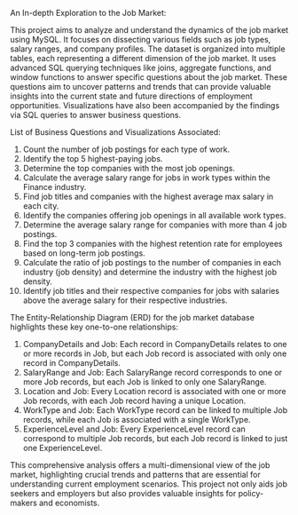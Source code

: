 An In-depth Exploration to the Job Market:

This project aims to analyze and understand the dynamics of the job market using MySQL. It focuses on dissecting various fields such as job types, salary ranges, and company profiles. The dataset is organized into multiple tables, each representing a different dimension of the job market. It uses advanced SQL querying techniques like joins, aggregate functions, and window functions to answer specific questions about the job market. These questions aim to uncover patterns and trends that can provide valuable insights into the current state and future directions of employment opportunities. Visualizations have also been accompanied by the findings via SQL queries to answer business questions.

List of Business Questions and Visualizations Associated:
1. Count the number of job postings for each type of work. 
2. Identify the top 5 highest-paying jobs.
3. Determine the top companies with the most job openings.
4. Calculate the average salary range for jobs in work types within the Finance industry.
5. Find job titles and companies with the highest average max salary in each city.
6. Identify the companies offering job openings in all available work types.
7. Determine the average salary range for companies with more than 4 job postings.
8. Find the top 3 companies with the highest retention rate for employees based on long-term job postings.
9. Calculate the ratio of job postings to the number of companies in each industry (job density) and determine the industry with the highest job density.
10. Identify job titles and their respective companies for jobs with salaries above the average salary for their respective industries. 

The Entity-Relationship Diagram (ERD) for the job market database highlights these key one-to-one relationships:

1. CompanyDetails and Job: Each record in CompanyDetails relates to one or more records in Job, but each Job record is associated with only one record in CompanyDetails.
2. SalaryRange and Job: Each SalaryRange record corresponds to one or more Job records, but each Job is linked to only one SalaryRange.
3. Location and Job: Every Location record is associated with one or more Job records, with each Job record having a unique Location.
4. WorkType and Job: Each WorkType record can be linked to multiple Job records, while each Job is associated with a single WorkType.
5. ExperienceLevel and Job: Every ExperienceLevel record can correspond to multiple Job records, but each Job record is linked to just one ExperienceLevel.


This comprehensive analysis offers a multi-dimensional view of the job market, highlighting crucial trends and patterns that are essential for understanding current employment scenarios. This project not only aids job seekers and employers but also provides valuable insights for policy-makers and economists.


